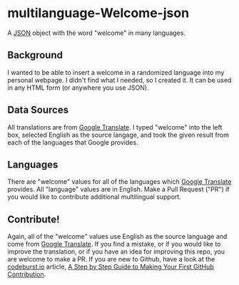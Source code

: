 # multilanguage-Welcome-json
A [JSON](https://www.json.org/) object with the word "welcome" in many languages.

## Background
I wanted to be able to insert a welcome in a randomized language into my personal webpage. I didn't find what I needed, so I created it. It can be used in any HTML form (or anywhere you use JSON).

## Data Sources
All translations are from [Google Translate](https://translate.google.com/). I typed "welcome" into the left box, selected English as the source langage, and took the given result from each of the languages that Google provides.

## Languages
There are "welcome" values for all of the languages which [Google Translate](https://translate.google.com/) provides. All "language" values are in English. Make a Pull Request ("PR") if you would like to contribute additional multilingual support.

## Contribute!
Again, all of the "welcome" values use English as the source language and come from [Google Translate](https://translate.google.com/). If you find a mistake, or if you would like to improve the translation, or if you have an idea for improving this repo, you are welcome to make a PR. If you are new to Github, have a look at the [codeburst.io](https://codeburst.io/) article, [A Step by Step Guide to Making Your First GitHub Contribution](https://codeburst.io/a-step-by-step-guide-to-making-your-first-github-contribution-5302260a2940).
